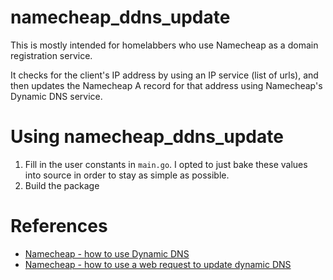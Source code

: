 # namecheap_ddns_update

This is mostly intended for homelabbers who use Namecheap as a domain registration service. 

It checks for the client's IP address by using an IP service (list of urls), and then updates the Namecheap A record for that address using Namecheap's Dynamic DNS service.

# Using namecheap_ddns_update

1. Fill in the user constants in `main.go`. I opted to just bake these values into source in order to stay as simple as possible.
2. Build the package 


# References
* [Namecheap - how to use Dynamic DNS](https://www.namecheap.com/support/knowledgebase/article.aspx/36/11/how-do-i-start-using-dynamic-dns)
* [Namecheap - how to use a web request to update dynamic DNS](https://www.namecheap.com/support/knowledgebase/article.aspx/29/11/how-do-i-use-a-browser-to-dynamically-update-the-hosts-ip)
